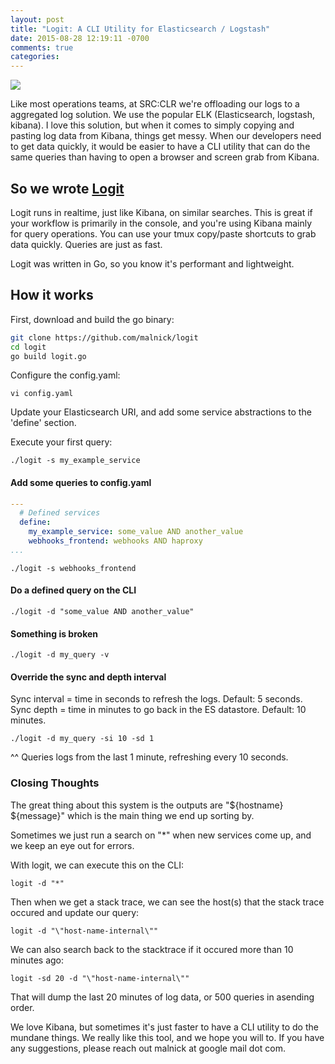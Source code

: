 ```yaml
---
layout: post
title: "Logit: A CLI Utility for Elasticsearch / Logstash"
date: 2015-08-28 12:19:11 -0700
comments: true
categories: 
---
```

<img style="float: center;" src="https://dl.dropboxusercontent.com/u/77193293/masked_logitexample.png">

Like most operations teams, at SRC:CLR we're offloading our logs to a aggregated log solution. We use the popular ELK (Elasticsearch, logstash, kibana). I love this solution, but when it comes to simply copying and pasting log data from Kibana, things get messy. When our developers need to get data quickly, it would be easier to have a CLI utility that can do the same queries than having to open a browser and screen grab from Kibana. 

## So we wrote [Logit](https://github.com/malnick/logit)
Logit runs in realtime, just like Kibana, on similar searches. This is great if your workflow is primarily in the console, and you're using Kibana mainly for query operations. You can use your tmux copy/paste shortcuts to grab data quickly. Queries are just as fast. 

Logit was written in Go, so you know it's performant and lightweight. 

## How it works
First, download and build the go binary:

```bash
git clone https://github.com/malnick/logit
cd logit
go build logit.go
```

Configure the config.yaml:

```
vi config.yaml
```

Update your Elasticsearch URI, and add some service abstractions to the 'define' section. 

Execute your first query:

```
./logit -s my_example_service
```

#### Add some queries to config.yaml

```yaml
---
  # Defined services
  define:
    my_example_service: some_value AND another_value
    webhooks_frontend: webhooks AND haproxy
...
```

```
./logit -s webhooks_frontend
```

#### Do a defined query on the CLI

```
./logit -d "some_value AND another_value"
```

#### Something is broken

```
./logit -d my_query -v
```

#### Override the sync and depth interval

Sync interval = time in seconds to refresh the logs. Default: 5 seconds.
Sync depth = time in minutes to go back in the ES datastore. Default: 10 minutes.

```
./logit -d my_query -si 10 -sd 1
```

^^ Queries logs from the last 1 minute, refreshing every 10 seconds.

### Closing Thoughts
The great thing about this system is the outputs are "${hostname} ${message}" which is the main thing we end up sorting by.

Sometimes we just run a search on "*" when new services come up, and we keep an eye out for errors.

With logit, we can execute this on the CLI:

```
logit -d "*"
```
 
Then when we get a stack trace, we can see the host(s) that the stack trace occured and update our query:

```
logit -d "\"host-name-internal\""
```

We can also search back to the stacktrace if it occured more than 10 minutes ago:

```
logit -sd 20 -d "\"host-name-internal\""
```

That will dump the last 20 minutes of log data, or 500 queries in asending order. 

We love Kibana, but sometimes it's just faster to have a CLI utility to do the mundane things. We really like this tool, and we hope you will to. If you have any suggestions, please reach out malnick at google mail dot com.



